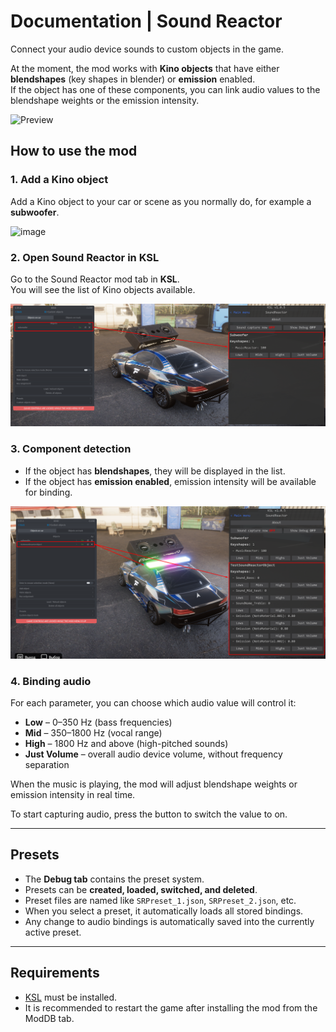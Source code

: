 # Documentation | Sound Reactor

Connect your audio device sounds to custom objects in the game.  

At the moment, the mod works with **Kino objects** that have either **blendshapes** (key shapes in blender) or **emission** enabled.  
If the object has one of these components, you can link audio values to the blendshape weights or the emission intensity. 

![Preview](https://raw.githubusercontent.com/Jeefrect/SoundReactor/refs/heads/main/docs/img/BrowserPreview_tmp.gif)

## How to use the mod  

### 1. Add a Kino object  
Add a Kino object to your car or scene as you normally do, for example a **subwoofer**.

<img width="1678" height="704" alt="image" src="https://github.com/user-attachments/assets/88246f5b-42c3-4c6a-b122-f68440b5e4d8" />


### 2. Open Sound Reactor in KSL  
Go to the Sound Reactor mod tab in **KSL**.  
You will see the list of Kino objects available.

![Preview](https://raw.githubusercontent.com/Jeefrect/SoundReactor/refs/heads/main/docs/img/KinoListObjectsInSoundReactor.png)

### 3. Component detection  
- If the object has **blendshapes**, they will be displayed in the list.  
- If the object has **emission enabled**, emission intensity will be available for binding.

![Preview](https://raw.githubusercontent.com/Jeefrect/SoundReactor/refs/heads/main/docs/img/KinoObjectListInSoundReactorAll.png)

### 4. Binding audio  
For each parameter, you can choose which audio value will control it:  
- **Low** – 0–350 Hz (bass frequencies)  
- **Mid** – 350–1800 Hz (vocal range)  
- **High** – 1800 Hz and above (high-pitched sounds)  
- **Just Volume** – overall audio device volume, without frequency separation  

When the music is playing, the mod will adjust blendshape weights or emission intensity in real time.

To start capturing audio, press the button to switch the value to on.

---

## Presets  
- The **Debug tab** contains the preset system.  
- Presets can be **created, loaded, switched, and deleted**.  
- Preset files are named like `SRPreset_1.json`, `SRPreset_2.json`, etc.  
- When you select a preset, it automatically loads all stored bindings.  
- Any change to audio bindings is automatically saved into the currently active preset.  

---

## Requirements  
- [KSL](https://github.com/trbflxr/ksl) must be installed.  
- It is recommended to restart the game after installing the mod from the ModDB tab.  
